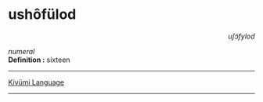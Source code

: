 
# ushôfülod

<div align="right"><i>uʃɔ̃fylod</i></div>

*numeral*  
**Definition :** sixteen  

---

[Kivümi Language](../README.md)

---
